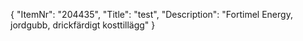 {
  "ItemNr": "204435",
  "Title": "test",
  "Description": "Fortimel Energy, jordgubb, drickfärdigt kosttillägg"
}